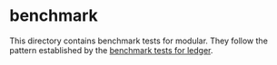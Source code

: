 # benchmark

This directory contains benchmark tests for modular. They follow the pattern
established by the [benchmark tests for ledger].

[benchmark tests for ledger]: /bin/ledger/test/benchmark/README.md
